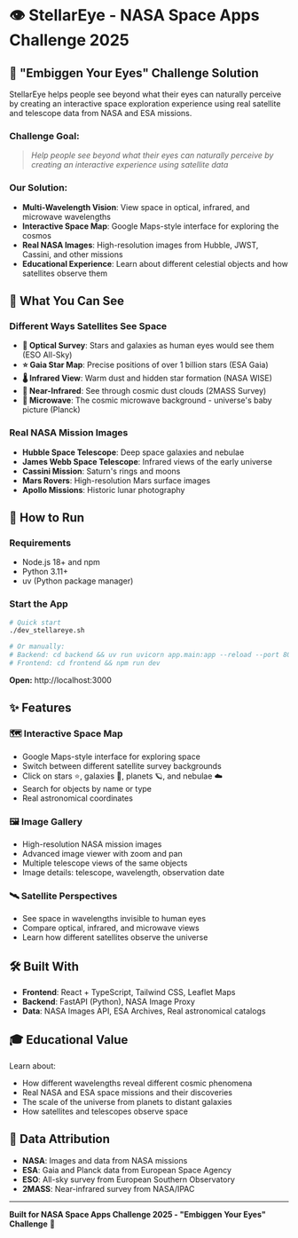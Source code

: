 # 👁️ StellarEye - NASA Space Apps Challenge 2025

## 🎯 **"Embiggen Your Eyes" Challenge Solution**

StellarEye helps people see beyond what their eyes can naturally perceive by creating an interactive space exploration experience using real satellite and telescope data from NASA and ESA missions.

### **Challenge Goal:**
> *Help people see beyond what their eyes can naturally perceive by creating an interactive experience using satellite data*

### **Our Solution:**
- **Multi-Wavelength Vision**: View space in optical, infrared, and microwave wavelengths
- **Interactive Space Map**: Google Maps-style interface for exploring the cosmos  
- **Real NASA Images**: High-resolution images from Hubble, JWST, Cassini, and other missions
- **Educational Experience**: Learn about different celestial objects and how satellites observe them  

## 🌌 **What You Can See**

### **Different Ways Satellites See Space**
- **🔭 Optical Survey**: Stars and galaxies as human eyes would see them (ESO All-Sky)
- **⭐ Gaia Star Map**: Precise positions of over 1 billion stars (ESA Gaia)
- **🌡️ Infrared View**: Warm dust and hidden star formation (NASA WISE)
- **🔴 Near-Infrared**: See through cosmic dust clouds (2MASS Survey)
- **🌌 Microwave**: The cosmic microwave background - universe's baby picture (Planck)

### **Real NASA Mission Images**
- **Hubble Space Telescope**: Deep space galaxies and nebulae
- **James Webb Space Telescope**: Infrared views of the early universe
- **Cassini Mission**: Saturn's rings and moons
- **Mars Rovers**: High-resolution Mars surface images
- **Apollo Missions**: Historic lunar photography

## 🚀 **How to Run**

### **Requirements**
- Node.js 18+ and npm
- Python 3.11+
- uv (Python package manager)

### **Start the App**
```bash
# Quick start
./dev_stellareye.sh

# Or manually:
# Backend: cd backend && uv run uvicorn app.main:app --reload --port 8000
# Frontend: cd frontend && npm run dev
```

**Open:** http://localhost:3000

## ✨ **Features**

### **🗺️ Interactive Space Map**
- Google Maps-style interface for exploring space
- Switch between different satellite survey backgrounds
- Click on stars ⭐, galaxies 🌌, planets 🪐, and nebulae ☁️
- Search for objects by name or type
- Real astronomical coordinates

### **🖼️ Image Gallery**
- High-resolution NASA mission images
- Advanced image viewer with zoom and pan
- Multiple telescope views of the same objects
- Image details: telescope, wavelength, observation date

### **🛰️ Satellite Perspectives**
- See space in wavelengths invisible to human eyes
- Compare optical, infrared, and microwave views
- Learn how different satellites observe the universe

## 🛠️ **Built With**

- **Frontend**: React + TypeScript, Tailwind CSS, Leaflet Maps
- **Backend**: FastAPI (Python), NASA Image Proxy
- **Data**: NASA Images API, ESA Archives, Real astronomical catalogs

## 🎓 **Educational Value**

Learn about:
- How different wavelengths reveal different cosmic phenomena
- Real NASA and ESA space missions and their discoveries  
- The scale of the universe from planets to distant galaxies
- How satellites and telescopes observe space

## 📄 **Data Attribution**

- **NASA**: Images and data from NASA missions
- **ESA**: Gaia and Planck data from European Space Agency
- **ESO**: All-sky survey from European Southern Observatory
- **2MASS**: Near-infrared survey from NASA/IPAC

---

**Built for NASA Space Apps Challenge 2025 - "Embiggen Your Eyes" Challenge** 🌌